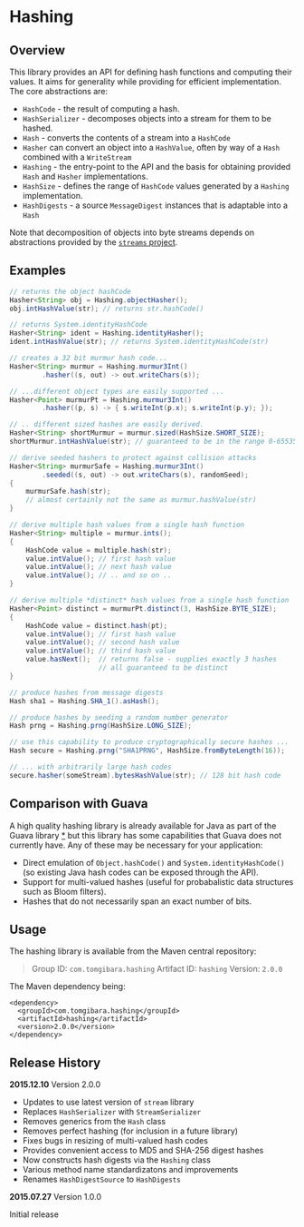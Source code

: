 Hashing
=======

Overview
--------

This library provides an API for defining hash functions and computing their
values. It aims for generality while providing for efficient implementation.
The core abstractions are:

 * `HashCode` - the result of computing a hash.
 * `HashSerializer` - decomposes objects into a stream for them to be
    hashed.
 * `Hash` - converts the contents of a stream into a `HashCode`
 * `Hasher` can convert an object into a `HashValue`,
    often by way of a `Hash` combined with a `WriteStream`
 * `Hashing` - the entry-point to the API and the basis for obtaining
    provided `Hash` and `Hasher` implementations.
 * `HashSize` - defines the range of `HashCode` values generated by a
   `Hashing` implementation.
 * `HashDigests` - a source `MessageDigest` instances that is adaptable into
    a `Hash`

Note that decomposition of objects into byte streams depends on abstractions
provided by the [`streams` project][0].

Examples
--------

```java
// returns the object hashCode
Hasher<String> obj = Hashing.objectHasher();
obj.intHashValue(str); // returns str.hashCode()

// returns System.identityHashCode
Hasher<String> ident = Hashing.identityHasher();
ident.intHashValue(str); // returns System.identityHashCode(str)

// creates a 32 bit murmur hash code...
Hasher<String> murmur = Hashing.murmur3Int()
		.hasher((s, out) -> out.writeChars(s));

// ...different object types are easily supported ...
Hasher<Point> murmurPt = Hashing.murmur3Int()
		.hasher((p, s) -> { s.writeInt(p.x); s.writeInt(p.y); });

// .. different sized hashes are easily derived.
Hasher<String> shortMurmur = murmur.sized(HashSize.SHORT_SIZE);
shortMurmur.intHashValue(str); // guaranteed to be in the range 0-65535

// derive seeded hashers to protect against collision attacks
Hasher<String> murmurSafe = Hashing.murmur3Int()
		.seeded((s, out) -> out.writeChars(s), randomSeed);
{
	murmurSafe.hash(str);
	// almost certainly not the same as murmur.hashValue(str)
}

// derive multiple hash values from a single hash function
Hasher<String> multiple = murmur.ints();
{
	HashCode value = multiple.hash(str);
	value.intValue(); // first hash value
	value.intValue(); // next hash value
	value.intValue(); // .. and so on ..
}

// derive multiple *distinct* hash values from a single hash function
Hasher<Point> distinct = murmurPt.distinct(3, HashSize.BYTE_SIZE);
{
	HashCode value = distinct.hash(pt);
	value.intValue(); // first hash value
	value.intValue(); // second hash value
	value.intValue(); // third hash value
	value.hasNext();  // returns false - supplies exactly 3 hashes
	                  // all guaranteed to be distinct
}

// produce hashes from message digests
Hash sha1 = Hashing.SHA_1().asHash();

// produce hashes by seeding a random number generator
Hash prng = Hashing.prng(HashSize.LONG_SIZE);

// use this capability to produce cryptographically secure hashes ...
Hash secure = Hashing.prng("SHA1PRNG", HashSize.fromByteLength(16));

// ... with arbitrarily large hash codes
secure.hasher(someStream).bytesHashValue(str); // 128 bit hash code
```

Comparison with Guava
---------------------

A high quality hashing library is already available for Java as part of the
Guava library [*][1] but this library has some capabilities that Guava does not
currently have. Any of these may be necessary for your application:

 * Direct emulation of `Object.hashCode()` and `System.identityHashCode()`
   (so existing Java hash codes can be exposed through the API).
 * Support for multi-valued hashes
   (useful for probabalistic data structures such as Bloom filters).
 * Hashes that do not necessarily span an exact number of bits.

Usage
-----

The hashing library is available from the Maven central repository:

> Group ID:    `com.tomgibara.hashing`
> Artifact ID: `hashing`
> Version:     `2.0.0`

The Maven dependency being:

    <dependency>
      <groupId>com.tomgibara.hashing</groupId>
      <artifactId>hashing</artifactId>
      <version>2.0.0</version>
    </dependency>

Release History
---------------

**2015.12.10** Version 2.0.0

 * Updates to use latest version of `stream` library
 * Replaces `HashSerializer` with `StreamSerializer`
 * Removes generics from the `Hash` class
 * Removes perfect hashing (for inclusion in a future library) 
 * Fixes bugs in resizing of multi-valued hash codes
 * Provides convenient access to MD5 and SHA-256 digest hashes
 * Now constructs hash digests via the `Hashing` class 
 * Various method name standardizatons and improvements
 * Renames `HashDigestSource` to `HashDigests`

**2015.07.27** Version 1.0.0

Initial release

[0]: https://github.com/tomgibara/streams
[1]: https://github.com/google/guava
